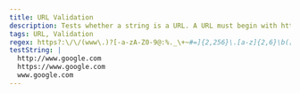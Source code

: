 ```yaml
---
title: URL Validation
description: Tests whether a string is a URL. A URL must begin with http:// or https://.
tags: URL, Validation
regex: https?:\/\/(www\.)?[-a-zA-Z0-9@:%._\+~#=]{2,256}\.[a-z]{2,6}\b([-a-zA-Z0-9@:%_\+.~#()?&//=]*)
testString: |
  http://www.google.com
  https://www.google.com
  www.google.com
---
```

